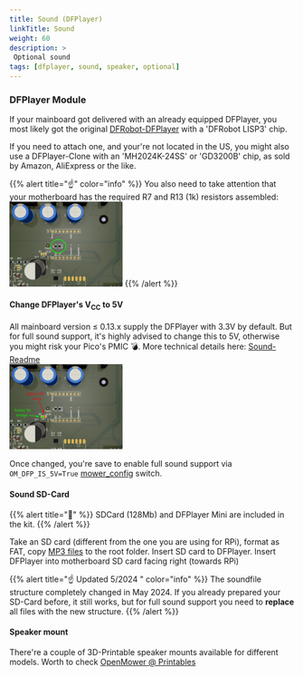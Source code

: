 ```yaml
---
title: Sound (DFPlayer)
linkTitle: Sound
weight: 60
description: >
 Optional sound
tags: [dfplayer, sound, speaker, optional]
---
```


### DFPlayer Module

If your mainboard got delivered with an already equipped DFPlayer, you most likely got the original [DFRobot-DFPlayer](https://www.dfrobot.com/product-1121.html) with a 'DFRobot LISP3' chip.

If you need to attach one, and your're not located in the US, you might also use a DFPlayer-Clone with an 'MH2024K-24SS' or 'GD3200B' chip, as sold by Amazon, AliExpress or the like.

{{% alert title="☝️" color="info" %}}
You also need to take attention that your motherboard has the required R7 and R13 (1k) resistors assembled:<br>
<img title="Required 1kΩ R7 & R13" src="mainboard-013x-snd-r7-r13.png" width="200">
{{% /alert %}}

#### Change DFPlayer's V<sub>CC</sub> to 5V

All mainboard version &le; 0.13.x supply the DFPlayer with 3.3V by default.
But for full sound support, it's highly advised to change this to 5V, otherwise you might risk your Pico's PMIC 💣. More technical details here: [Sound-Readme](https://github.com/ClemensElflein/OpenMower/blob/main/Firmware/LowLevel/README-Sound%2C%20DFPIS5V.md)<br>
<img title="Required 1kΩ R7 & R13" src="mainboard-013x-snd-change5v.png" width="200">

Once changed, you're save to enable full sound support via `OM_DFP_IS_5V=True` [mower_config](../prepare-sd-card/#openmowermower_configtxt-on-linux-bootopenmowermower_configtxt) switch.


#### Sound SD-Card

{{% alert title="🧰" %}}
SDCard (128Mb) and DFPlayer Mini are included in the kit.
{{% /alert %}}

Take an SD card (different from the one you are using for RPi), format as FAT, copy [MP3 files](https://github.com/ClemensElflein/OpenMower/tree/main/Firmware/LowLevel/soundfiles) to the root folder. Insert SD card to DFPlayer. Insert DFPlayer into motherboard SD card facing right (towards RPi)

{{% alert title="☝️ Updated 5/2024 " color="info" %}}
The soundfile structure completely changed in May 2024.
If you already prepared your SD-Card before, it still works, but for full sound support you need to **replace** all files with the new structure.
{{% /alert %}}

#### Speaker mount

There're a couple of 3D-Printable speaker mounts available for different models. Worth to check [OpenMower @ Printables](https://www.printables.com/search/models?q=tag:openmower%20speaker)
